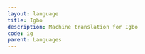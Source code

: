 ```yaml
---
layout: language
title: Igbo
description: Machine translation for Igbo
code: ig
parent: Languages
---
```

